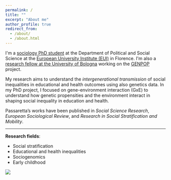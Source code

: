 ```yaml
---
permalink: /
title: ""
excerpt: "About me"
author_profile: true
redirect_from: 
  - /about/
  - /about.html
---
```




I'm a [sociology PhD student](https://www.eui.eu/people?id=gaia-ghirardi) at the Department of Political and Social Science at the [European University Institute (EUI)](https://www.eui.eu/en/academic-units/political-and-social-sciences) in Florence. I'm also a [research fellow at the University of Bologna](https://www.unibo.it/sitoweb/gaia.ghirardi) working on the [GENPOP](http://genpop.org) project. 


My research aims to understand the *intergenerational transmission* of social inequalities in educational and health outcomes using also genetics data. In my PhD project, I focused on gene-environment interaction (GxE) to understand how genetic propensities and the environment interact in shaping social inequality in education and health. 

Passaretta’s works have been published in _Social Science Research_, _European Sociological Review_, and _Research in Social Stratification and Mobility_. 

---

**Research fields**:   
* Social stratification
* Educational and health inequalities
* Sociogenomics
* Early childhood

  

![](http://gaiaghirardi.github.io/images/bybike1.jpeg)



